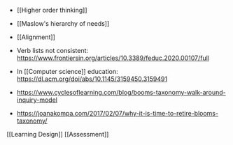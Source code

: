   - [[Higher order thinking]]
  -  [[Maslow's hierarchy of needs]]
  - [[Alignment]]

  - Verb lists not consistent:
    https://www.frontiersin.org/articles/10.3389/feduc.2020.00107/full

  - In [[Computer science]] education:
    https://dl.acm.org/doi/abs/10.1145/3159450.3159491
  - https://www.cyclesoflearning.com/blog/booms-taxonomy-walk-around-inquiry-model
  - https://joanakompa.com/2017/02/07/why-it-is-time-to-retire-blooms-taxonomy/

[[Learning Design]]
[[Assessment]]
